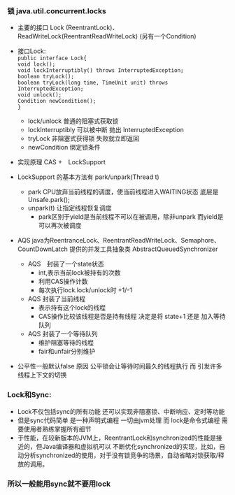 ### 锁 java.util.concurrent.locks
* 主要的接口 Lock (ReentrantLock)、ReadWriteLock(ReentrantReadWriteLock) (另有一个Condition)
* 接口Lock:  
`public interface Lock{  `   
`void lock();`  
`void lockInterruptibly() throws InterruptedException;`  
`boolean tryLock();`  
`boolean tryLock(long time, TimeUnit unit) throws InterruptedException;`  
`void unlock();`  
`Condition newCondition();`  
`}`
    * lock/unlock 普通的阻塞式获取锁
    * lockInterruptibly 可以被中断 抛出 InterruptedException
    * tryLock 非阻塞式获得锁 失败就立即返回
    * newCondition 绑定锁条件
* 实现原理 CAS +　LockSupport
* LockSupport 的基本方法有 park/unpark(Thread t)
    * park CPU放弃当前线程的调度，使当前线程进入WAITING状态 底层是Unsafe.park();
    * unpark(t) 让指定线程恢复调度
        * park区别于yield是当前线程不可以在被调用，除非unpark 而yield是可以再次被调度
* AQS java为ReentranceLock、ReentrantReadWriteLock、Semaphore、CountDownLatch 提供的并发工具抽象类
AbstractQueuedSynchronizer
    * AQS　封装了一个state状态  
        * int,表示当前lock被持有的次数 
        * 利用CAS操作计数
        * 每次执行lock.lock/unlock时 +1/-1  
    * AQS 封装了当前线程        
        * 表示持有这个lock的线程
        * CAS操作比较该线程是否是持有线程 决定是将 state+1 还是 加入等待队列
    * AQS 封装了一个等待队列    
        * 维护阻塞等待的线程
        * fair和unfair分别维护
        
 * 公平性一般默认false 原因 公平锁会让等待时间最久的线程执行 而 引发许多线程上下文的切换
 
 ### Lock和Sync: 
 * Lock不仅包括sync的所有功能 还可以实现非阻塞锁、中断响应、定时等功能
 * 但是sync代码简单 是一种声明式编程 一切由jvm处理 而 lock是命令式编程 需要使用者熟练掌握所有细节
 * 于性能，在较新版本的JVM上，ReentrantLock和synchronized的性能是接近的，但Java编译器和虚拟机可以
    不断优化synchronized的实现，比如，自动分析synchronized的使用，对于没有锁竞争的场景，自动省略对锁获取/释放的调用。
 ### 所以一般能用sync就不要用lock
